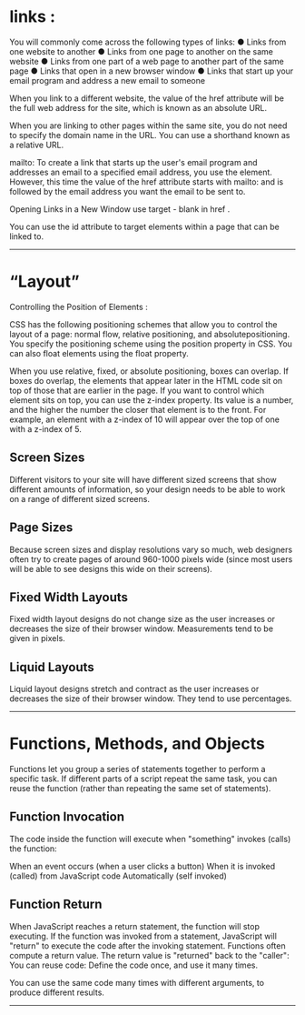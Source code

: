 # links :
You will commonly come across the following types of links:
● Links from one website to another
● Links from one page to another on the same website
● Links from one part of a web page to another part of the
same page
● Links that open in a new browser window
● Links that start up your email program and address a new
email to someone

When you link to a different website, the value of the href 
attribute will be the full web address for the site, which is
known as an absolute URL.

When you are linking to other pages within the same site,
you do not need to specify the domain name in the URL. You
can use a shorthand known as a relative URL.

mailto: 
To create a link that starts up the user's email program and
addresses an email to a specified email address, you use the <a>
element. However, this time the value of the href attribute starts
with mailto: and is followed by the email address you want the
email to be sent to.

Opening Links in a New Window use target - blank  in href .


You can use the id attribute to target elements within
a page that can be linked to.
________________________________________________________________________________________________________________________________________
# “Layout”

Controlling the Position of Elements :

CSS has the following positioning schemes that allow you to control the layout of a page: 
normal flow, relative positioning, and absolutepositioning. You specify the positioning
scheme using the position property in CSS. You can also float elements using the float property.

When you use relative, fixed, or absolute positioning, boxes can
overlap. If boxes do overlap, the elements that appear later in the
HTML code sit on top of those that are earlier in the page.
If you want to control which element sits on top, you can use
the z-index property. Its value is a number, and the higher the
number the closer that element is to the front. For example, an
element with a z-index of 10 will appear over the top of one
with a z-index of 5.

## Screen Sizes
Different visitors to your site will have different sized screens that show
different amounts of information, so your design needs to be able to
work on a range of different sized screens.

## Page Sizes
Because screen sizes and display resolutions vary so much, web
designers often try to create pages of around 960-1000 pixels wide
(since most users will be able to see designs this wide on their screens).


## Fixed Width Layouts
Fixed width layout designs do not change size as the  user increases
or decreases the size of their browser window.
Measurements tend to be given in pixels.

## Liquid Layouts
Liquid layout designs stretch and contract as the user increases or decreases the
size of their browser window. They tend to use percentages.

_______________________________________________________________________________________________________________________

# Functions, Methods, and Objects

Functions let you group a series of statements together to perform a 
specific task. If different parts of a script repeat the same task, you can
reuse the function (rather than repeating the same set of statements).

## Function Invocation
The code inside the function will execute when "something" invokes (calls) the function:

When an event occurs (when a user clicks a button) 
When it is invoked (called) from JavaScript code
Automatically (self invoked)


## Function Return

When JavaScript reaches a return statement, the function will stop executing.
If the function was invoked from a statement, JavaScript will "return" to execute the code after the invoking statement.
Functions often compute a return value. The return value is "returned" back to the "caller":
You can reuse code: Define the code once, and use it many times.

You can use the same code many times with different arguments, to produce different results.
___________________________________________________________________________________________________________________________________________________






